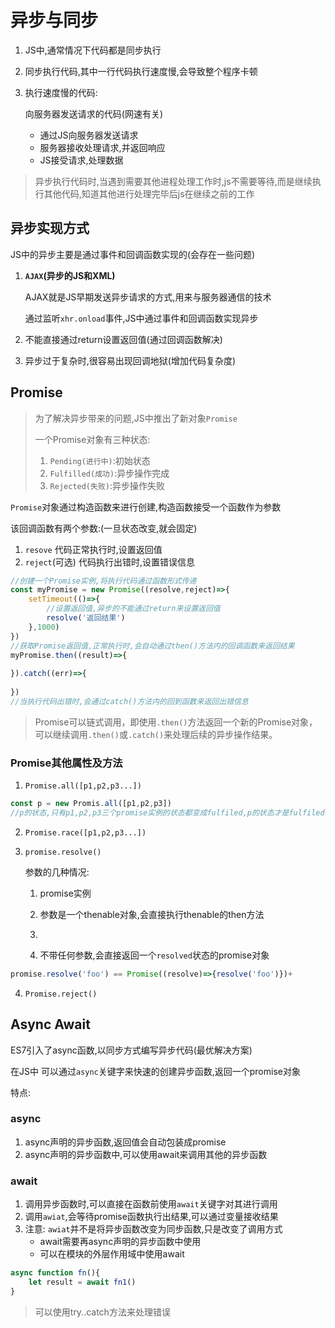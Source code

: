 # 异步与同步

1. JS中,通常情况下代码都是同步执行

2. 同步执行代码,其中一行代码执行速度慢,会导致整个程序卡顿

3. 执行速度慢的代码:

   向服务器发送请求的代码(网速有关)

   - 通过JS向服务器发送请求
   - 服务器接收处理请求,并返回响应
   - JS接受请求,处理数据

> 异步执行代码时,当遇到需要其他进程处理工作时,js不需要等待,而是继续执行其他代码,知道其他进行处理完毕后js在继续之前的工作

## 异步实现方式

JS中的异步主要是通过事件和回调函数实现的(会存在一些问题)

1. **`AJAX`(异步的JS和XML)**

   AJAX就是JS早期发送异步请求的方式,用来与服务器通信的技术 

   通过监听`xhr.onload`事件,JS中通过事件和回调函数实现异步 

2. 不能直接通过return设置返回值(通过回调函数解决)

3. 异步过于复杂时,很容易出现回调地狱(增加代码复杂度)

## Promise

> 为了解决异步带来的问题,JS中推出了新对象`Promise`
>
> 一个Promise对象有三种状态:
>
> 1. `Pending(进行中)`:初始状态
> 2. `Fulfilled(成功)`:异步操作完成
> 3. `Rejected(失败)`:异步操作失败

`Promise`对象通过构造函数来进行创建,构造函数接受一个函数作为参数

该回调函数有两个参数:(一旦状态改变,就会固定)

1. `resove` 代码正常执行时,设置返回值
2. `reject`(可选) 代码执行出错时,设置错误信息

```js
//创建一个Promise实例,将执行代码通过函数形式传递
const myPromise = new Promise((resolve,reject)=>{
    setTimeout(()=>{
        //设置返回值,异步的不能通过return来设置返回值
        resolve('返回结果')
    },1000)
})
//获取Promise返回值,正常执行时,会自动通过then()方法内的回调函数来返回结果
myPromise.then((result)=>{
    
}).catch((err)=>{
    
})
//当执行代码出错时,会通过catch()方法内的回到函数来返回出错信息
```

> Promise可以链式调用，即使用`.then()`方法返回一个新的Promise对象，可以继续调用`.then()`或`.catch()`来处理后续的异步操作结果。

### Promise其他属性及方法

1. `Promise.all([p1,p2,p3...])`

```js
const p = new Promis.all([p1,p2,p3])
//p的状态,只有p1,p2,p3三个promise实例的状态都变成fulfiled,p的状态才是fulfiled
```

2. `Promise.race([p1,p2,p3...])`

3. `promise.resolve()`

   参数的几种情况:

     1. promise实例

    2. 参数是一个thenable对象,会直接执行thenable的then方法

    3. 
    4. 不带任何参数,会直接返回一个`resolved`状态的promise对象

``` js
promise.resolve('foo') == Promise((resolve)=>{resolve('foo')})+
```

4. `Promise.reject()`

## Async Await

ES7引入了async函数,以同步方式编写异步代码(最优解决方案)

在JS中 可以通过`async`关键字来快速的创建异步函数,返回一个promise对象

特点:

### async

1. async声明的异步函数,返回值会自动包装成promise
2. async声明的异步函数中,可以使用await来调用其他的异步函数

### await

1. 调用异步函数时,可以直接在函数前使用`await`关键字对其进行调用
2. 调用`awiat`,会等待promise函数执行出结果,可以通过变量接收结果
3. 注意: `awiat`并不是将异步函数改变为同步函数,只是改变了调用方式
   - await需要再async声明的异步函数中使用
   - 可以在模块的外层作用域中使用await

```js
async function fn(){
    let result = await fn1() 
}
```

> 可以使用try..catch方法来处理错误

